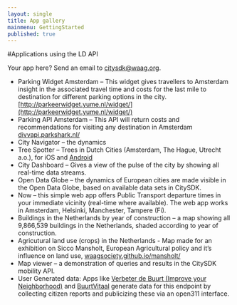 ```yaml
---
layout: single
title: App gallery
mainmenu: GettingStarted
published: true
---
```


#Applications using the LD API

Your app here? Send an email to citysdk@waag.org.
 
- Parking Widget Amsterdam – This widget gives travellers to Amsterdam insight in the associated travel time and costs for the last mile to destination for different parking options in the city. [http://parkeerwidget.yume.nl/widget/](http://parkeerwidget.yume.nl/widget/)
- Parking API Amsterdam – This API will return costs and recommendations for visiting any destination in Amsterdam [divvapi.parkshark.nl/](http://divvapi.parkshark.nl/)
- City Navigator – the dynamics
- Tree Spotter – Trees in Dutch Cities (Amsterdam, The Hague, Utrecht a.o.), for iOS <link> and [Android](https://play.google.com/store/apps/details?id=nl.twocoolmonkeys.opendata.bomenspotter.amsterdam)
- City Dashboard – Gives a view of the pulse of the city by showing all real-time data streams. 
- Open Data Globe – the dynamics of European cities are made visible in the Open Data Globe, based on available data sets in CitySDK. 
- Now – this simple web app offers Public Transport departure times in your immediate vicinity (real-time where available). The web app works in Amsterdam, Helsinki, Manchester, Tampere (Fi). 
- Buildings in the Netherlands by year of construction – a map showing all 9,866,539 buildings in the Netherlands, shaded according to year of construction.
- Agricutural land use (crops) in the Netherlands - Map made for an exhibition on Sicco Mansholt, European Agricultural policy and it’s influence on land use, [waagsociety.github.io/mansholt/](http://waagsociety.github.io/mansholt/)
- Map viewer – a demonstration of queries and results in the CitySDK mobility API.
- User Generated data: Apps like [Verbeter de Buurt (Improve your Neighborhood)](http://www.verbeterdebuurt.nl/)  and [BuurtVitaal](http://www.buurtvitaal.nl) generate data for this endpoint by collecting citizen reports and publicizing these via an open311 interface.